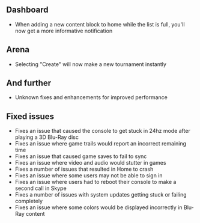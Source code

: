 ## Dashboard
- When adding a new content block to home while the list is full, you'll now get a more informative notification

## Arena
- Selecting "Create" will now make a new tournament instantly

## And further
- Unknown fixes and enhancements for improved performance

## Fixed issues
- Fixes an issue that caused the console to get stuck in 24hz mode after playing a 3D Blu-Ray disc
- Fixes an issue where game trails would report an incorrect remaining time
- Fixes an issue that caused game saves to fail to sync
- Fixes an issue where video and audio would stutter in games
- Fixes a number of issues that resulted in Home to crash
- Fixes an issue where some users may not be able to sign in
- Fixes an issue where users had to reboot their console to make a second call in Skype
- Fixes a number of issues with system updates getting stuck or failing completely
- Fixes an issue where some colors would be displayed incorrectly in Blu-Ray content